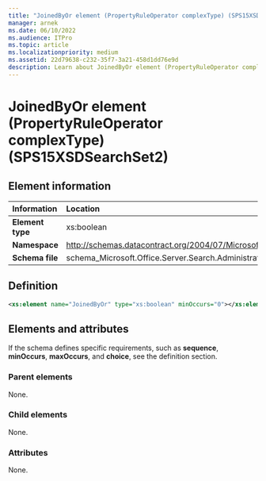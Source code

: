 ```yaml
---
title: "JoinedByOr element (PropertyRuleOperator complexType) (SPS15XSDSearchSet2)"
manager: arnek
ms.date: 06/10/2022
ms.audience: ITPro
ms.topic: article
ms.localizationpriority: medium
ms.assetid: 22d79638-c232-35f7-3a21-458d1dd76e9d
description: Learn about JoinedByOr element (PropertyRuleOperator complexType) (SPS15XSDSearchSet2).
---
```


# JoinedByOr element (PropertyRuleOperator complexType) (SPS15XSDSearchSet2)



## Element information

|Information|Location|
|:-----|:-----|
|**Element type** |xs:boolean  |
|**Namespace**|http://schemas.datacontract.org/2004/07/Microsoft.Office.Server.Search.Administration   |
|**Schema file**  |schema_Microsoft.Office.Server.Search.Administration.xsd  |

## Definition

```XML
<xs:element name="JoinedByOr" type="xs:boolean" minOccurs="0"></xs:element>

```

## Elements and attributes

If the schema defines specific requirements, such as **sequence**, **minOccurs**, **maxOccurs**, and **choice**, see the definition section.

### Parent elements

None.

### Child elements

None.

### Attributes

None.
